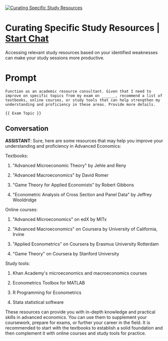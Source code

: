 
[![Curating Specific Study Resources](https://flow-prompt-covers.s3.us-west-1.amazonaws.com/icon/vintage/vint_7.png)](https://gptcall.net/chat.html?data=%7B%22contact%22%3A%7B%22id%22%3A%22aNx0gFfouHSMiYdO_lllY%22%2C%22flow%22%3Atrue%7D%7D)
# Curating Specific Study Resources | [Start Chat](https://gptcall.net/chat.html?data=%7B%22contact%22%3A%7B%22id%22%3A%22aNx0gFfouHSMiYdO_lllY%22%2C%22flow%22%3Atrue%7D%7D)
Accessing relevant study resources based on your identified weaknesses can make your study sessions more productive. 

# Prompt

```
Function as an academic resource consultant. Given that I need to improve on specific topics from my exam on ______, recommend a list of textbooks, online courses, or study tools that can help strengthen my understanding and proficiency in these areas. Provide more details.

{{ Exam Topic }}
```

## Conversation

**ASSISTANT**: Sure, here are some resources that may help you improve your understanding and proficiency in Advanced Economics:



Textbooks:

1. "Advanced Microeconomic Theory" by Jehle and Reny

2. "Advanced Macroeconomics" by David Romer

3. "Game Theory for Applied Economists" by Robert Gibbons

4. "Econometric Analysis of Cross Section and Panel Data" by Jeffrey Wooldridge



Online courses:

1. "Advanced Microeconomics" on edX by MITx

2. "Advanced Macroeconomics" on Coursera by University of California, Irvine

3. "Applied Econometrics" on Coursera by Erasmus University Rotterdam

4. "Game Theory" on Coursera by Stanford University



Study tools:

1. Khan Academy's microeconomics and macroeconomics courses

2. Econometrics Toolbox for MATLAB

3. R Programming for Econometrics

4. Stata statistical software



These resources can provide you with in-depth knowledge and practical skills in advanced economics. You can use them to supplement your coursework, prepare for exams, or further your career in the field. It is recommended to start with the textbooks to establish a solid foundation and then complement it with online courses and study tools for practice.


